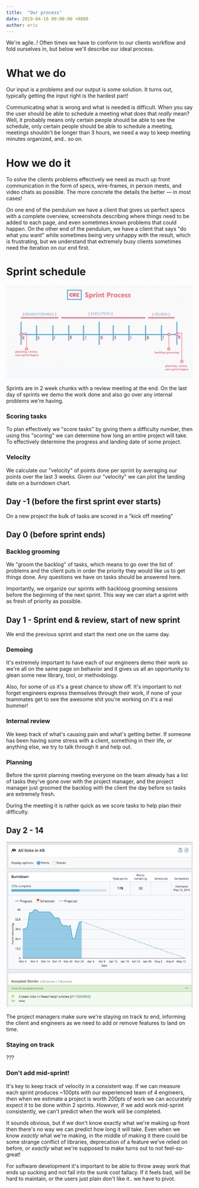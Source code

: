 ```yaml
---
title:  "Our process"
date: 2019-04-16 00:00:00 +0800
author: eric
---
```



We're agile..! Often times we have to conform to our clients workflow and fold ourselves
in, but below we'll describe our ideal process.


<!--more-->


# What we do

Our input is a problems and our output is some solution. It turns out, typically getting the
input right is the hardest part!

Communicating what is wrong and what is needed is difficult. When you say the user should
be able to schedule a meeting what does that _really_ mean? Well, it probably means
only certain people should be able to see the schedule, only certain people
should be able to schedule a meeting, meetings shouldn't be longer than 3 hours,
we need a way to keep meeting minutes organized, and.. so on. 



# How we do it


To solve the clients problems effectively we need as much up front communication in the form 
of specs, wire-frames, in person meets, and video chats as possible. The more concrete
the details the better &mdash; in most cases!

On one end of the pendulum we have a client that gives us perfect specs with a complete 
overview, screenshots describing where things need to be added to each page, and even 
sometimes known problems that could happen. On the other end of the pendulum, we
have a client that says "do what you want" while sometimes being very unhappy with the
result, which is frustrating, but we understand that extremely busy clients sometimes
need the iteration on our end first.



# Sprint schedule

<div style="text-align: center;">
    <img src="/assets/images/articles/sprint-process.png" class="img-bordered">
</div>

Sprints are in 2 week chunks with a review meeting at the end. On the last day of sprints
we demo the work done and also go over any internal problems we're having.

### Scoring tasks

To plan effectively we "score tasks" by giving them a difficulty number, then using
this "scoring" we can determine how long an entire project will take. To effectively
determine the progress and landing date of some project.

### Velocity 

We calculate our "velocity" of points done per sprint by averaging our points over the 
last 3 weeks. Given our "velocity" we can plot the landing date on a burndown chart.



## Day -1 (before the first sprint ever starts)

On a new project the bulk of tasks are scored in a "kick off meeting" 

## Day 0 (before sprint ends)

### Backlog grooming

We "groom the backlog" of tasks, which means to go over the list of problems and
the client puts in order the priority they would like us to get things done. Any
questions we have on tasks should be answered here.

Importantly, we organize our sprints with backloog grooming sessions before the beginning 
of the next sprint. This way we can start a sprint with as fresh of priority as possible.

## Day 1 - Sprint end & review, start of new sprint

We end the previous sprint and start the next one on the same day.

### Demoing

It's extremely important to have each of our engineers demo their work so we're all on the
same page on behavior and it gives us all an opportunity to glean some new library, tool,
or methodology. 

Also, for some of us it's a great chance to show off. It's important to not forget
engineers express themselves through their work, if none of your teammates get to see
the awesome shit you're working on it's a real bummer!



### Internal review

We keep track of what's causing pain and what's getting better. If someone has been 
having some stress with a client, something in their life, or anything else, we try
to talk through it and help out. 



### Planning

Before the sprint planning meeting everyone on the team already has a list of tasks
they've gone over with the project manager, and the project manager just groomed
the backlog with the client the day before so tasks are extremely fresh.

During the meeting it is rather quick as we score tasks to help plan their difficulty.


## Day 2 - 14

<div style="text-align: center;">
    <img src="/assets/images/articles/analytics_burndown.png" class="img-bordered">
</div>

The project managers make sure we're staying on track to end, informing the client and
engineers as we need to add or remove features to land on time.

### Staying on track

???




### Don't add mid-sprint!

It's key to keep track of velocity in a consistent way. If we can measure each sprint produces ~100pts with our experienced
team of 4 engineers, then when we estimate a project is worth 200pts of work we can accurately expect it to be done within
2 sprints. _However,_ if we add work mid-sprint consistently, we can't predict when the work will be completed.

It sounds obvious, but if we don't know exactly what we're making up front then there's no way we can predict how long
it will take. Even when we know _exactly_ what we're making, in the middle of making it there could be some strange
conflict of libraries, deprecation of a feature we've relied on before, or _exactly_ what we're supposed to make
turns out to not feel-so-great!

For software development it's important to be able to throw away work that ends up sucking and not fall into the sunk cost
fallacy. If it feels bad, will be hard to maintain, or the users just plain don't like it.. we have to pivot.
